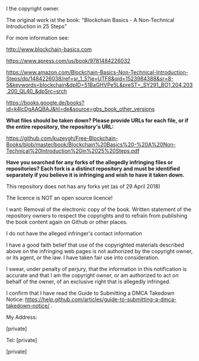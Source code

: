 I the copyright owner.

The original work ist the book:
"Blockchain Basics - A Non-Technical Introduction in 25 Steps"

For more information see:

http://www.blockchain-basics.com

https://www.apress.com/us/book/9781484226032

https://www.amazon.com/Blockchain-Basics-Non-Technical-Introduction-Steps/dp/1484226038/ref=sr_1_5?ie=UTF8&qid=1523984388&sr=8-5&keywords=blockchain&dpID=51BaGHVPe5L&preST=_SY291_BO1,204,203,200_QL40_&dpSrc=srch

https://books.google.de/books?id=k4lcDgAAQBAJ&hl=de&source=gbs_book_other_versions

**What files should be taken down? Please provide URLs for each file, or if the entire repository, the repository's URL:**

https://github.com/kuzeygh/Free-Blockchain-Books/blob/master/book/Blockchain%20Basics%20-%20A%20Non-Technical%20Introduction%20in%2025%20Steps.pdf

**Have you searched for any forks of the allegedly infringing files or repositories? Each fork is a distinct repository and must be identified separately if you believe it is infringing and wish to have it taken down.**

This repository does not has any forks yet (as of 29 April 2018)

The licence is NOT an open source licence!

I want:
Removal of the electronic copy of the book.
Written statement of the repository owners to respect the copyrights and to refrain from publishing the book content again on Github or other places.

I do not have the alleged infringer's contact information

I have a good faith belief that use of the copyrighted materials described above on the infringing web pages is not authorized by the copyright owner, or its agent, or the law. I have taken fair use into consideration.

I swear, under penalty of perjury, that the information in this notification is accurate and that I am the copyright owner, or am authorized to act on behalf of the owner, of an exclusive right that is allegedly infringed.

I confirm that I have read the Guide to Submitting a DMCA Takedown Notice: https://help.github.com/articles/guide-to-submitting-a-dmca-takedown-notice/ .

My Address:

[private]

Tel: [private]  

[private]
